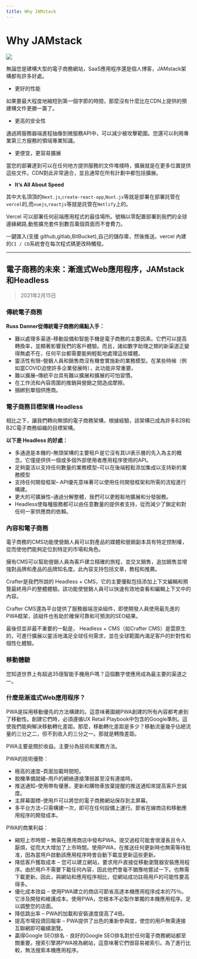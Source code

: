 ```yaml
---
title: Why JAMstack
---
```


# **Why JAMstack**

![](https://i.imgur.com/XWOufAZ.png)

無論您是建構大型的電子商務網站，SaaS應用程序還是個人博客，JAMstack架構都有許多好處。


*  更好的性能

如果要最大程度地縮短到第一個字節的時間，那麼沒有什麼比在CDN上提供的預建構文件更勝一籌了。


*  更高的安全性

通過將服務器端進程抽像到微服務API中，可以減少被攻擊範圍。您還可以利用專業第三方服務的領域專業知識。


*  更便宜，更容易擴展

當您的部署達到可以在任何地方提供服務的文件堆棧時，擴展就是在更多位置提供這些文件。CDN對此非常適合，並且通常在所有計劃中都包括擴展。



*  **It’s All About Speed**

其中大名頂頂的`Next.js`,`create-react-app`,`Nuxt.js`等就是部署在部署託管在`vercel`的,而`vuejs`,`reactjs`等就是託管在`Netlify`上的。

Vercel 可以部署任何前端應用程式的最佳場所。號稱以零配置部署到我們的全球邊緣網路,動態擴充套件到數百萬個頁面而不會費力。

一鍵匯入(支援 github,gitlab,BitBucket),自己的儲存庫，然後推送。vercel 內建的`CI / CD`系統會在每次程式碼更改時觸發。


---


## 電子商務的未來：漸進式Web應用程序，JAMstack和Headless

> 2021年2月15日

### 傳統電子商務

**Russ Danner從傳統電子商務的痛點入手：**

* 難以處理多渠道–移動設備和智能手機是電子商務的主要因素。它們可以提高轉換率，並顯著影響我們的客戶體驗。而且，諸如數字助理之類的新渠道正變得無處不在，任何平台都需要能夠輕鬆地處理這些媒體。 
* 靈活性有限–營銷人員和銷售商沒有機會實施新的業務模型。在某些時候（例如當COVID迫使許多企業發展時），此功能非常重要。
* 難以擴展–傳統平台具有難以擴展和擴展的可怕習慣。
* 在工作流和內容周圍的推銷與營銷之間造成摩擦。
* 捆綁到單個供應商。

### 電子商務目標架構 Headless

相比之下，讓我們轉向無頭的電子商務架構，根據經驗，該架構已成為許多B2B和B2C電子商務組織的目標架構。

**以下是 Headless 的好處：**

* 多通道是本機的–無頭架構的主要租戶是它沒有其UI表示層的先入為主的概念。它僅提供供一個或多個外部使用者應用程序使用的API。
* 足夠靈活以支持任何數量的業務模型–可以在後端輕鬆添加集成以支持新的業務模型
* 支持任何開發框架– API優先意味著可以使用任何開發框架和所需的流程進行構建。
* 更大的可擴展性–通過分解整體，我們可以更輕鬆地擴展和分發服務。
* Headless使每種服務都可以由任意數量的提供者支持，從而減少了鎖定和對任何一家供應商的依賴。

### 內容和電子商務

電子商務的CMS功能使營銷人員可以對產品的媒體和營銷副本具有特定控制權，從而使他們能夠定位到特定的市場和角色。

擁有CMS可以幫助營銷人員為客戶建立精確的旅程，並交叉銷售，追加銷售並增強對品牌和產品的品牌知名度。此內容支持包括文章，教程和推薦。

Crafter是我們所說的 Headless + CMS，它的主要優點包括添加上下文編輯和預覽最終用戶的整體體驗。該功能使營銷人員可以快速有效地查看和編輯上下文中的內容。 

Crafter CMS還為平台提供了服務器端渲染組件，即使開發人員使用最先進的PWA框架，該組件也有助於確保可靠和可預測的SEO結果。 

最後但並非最不重要的一點是， Headless + CMS（如Crafter CMS）是雲原生的，可進行擴展以靈活地滿足全球任何需求，並在全球範圍內滿足客戶的針對性和個性化體驗。

### 移動體驗

您知道世界上有超過35億智能手機用戶嗎？這個數字使應用成為最主要的渠道之一。

### 什麼是漸進式Web應用程序？

PWA是採用移動優先的方法構建的。這意味著圍繞PWA創建的所有內容都考慮到了移動性。創建它們時，必須遵循UX Retail Playbook中包含的Google準則。這使我們能夠解決移動轉化差距。那麼，移動轉化差距是多少？移動流量幾乎佔總流量的三分之二，但不到收入的三分之一。那就是轉換差距。

PWA主要是關於收益。主要分為技術和業務方法。

PWA的技術優勢：

* 極高的速度–頁面加載時間短。
* 脫機準備就緒–用戶的網絡連接薄弱甚至沒有連接時。
* 推送通知–使用帶有優惠，更新和購物車放棄提醒的推送通知來提高客戶忠誠度。
* 主屏幕圖標–使用戶可以將您的電子商務網站保存到主屏幕。
* 多平台方法–只需構建一次，即可在任何設備上運行。節省在線商店和移動應用程序的開發成本。

PWA的商業利益：

* 縮短上市時間 – 無需在應用商店中發布PWA。提交過程可能會很漫長且令人厭煩，從而大大增加了上市時間。使用PWA，在推送任何更新時也無需等待批准，因為當用戶啟動該應用程序時會自動下載並更新這些更新。
* 降低客戶獲取成本 – 您可以建立網站，要求用戶直接從移動瀏覽器安裝應用程序。由於用戶不需要下載任何內容，因此他們會毫不猶豫地嘗試一下。也無需下載更新。因此，與網站和應用程序相比，從網站成功註冊用戶的可能性要高得多。
* 優化成本效益 – 使用PWA建立的商店可節省高達本機應用程序成本的75％。它涉及開發和維護成本。使用PWA，您根本不必製作單獨的本機應用程序。足以調整您的店面。
* 降低跳出率 – PWA的加載和安裝速度提高了4倍。
* 提高市場投資回報率 – PWA提供了出色的重新參與度，使您的用戶無需連接互聯網即可繼續瀏覽。 
* 贏得Google SEO排名 - 良好的Google SEO排名對於任何電子商務網站都至關重要。搜索引擎將PWA視為網站，這意味著它們很容易被索引。為了進行比較，無法搜索本機應用程序。
